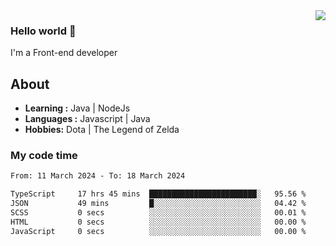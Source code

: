 <img align='right' src="https://github-readme-stats.vercel.app/api?username=jumodada&show_icons=true&theme=vue">

### Hello world 👋

I'm a Front-end developer 
    
## About
-  **Learning :** Java | NodeJs
-  **Languages :** Javascript | Java
-  **Hobbies:** Dota | The Legend of Zelda

### My code time

<!--START_SECTION:waka-->

```txt
From: 11 March 2024 - To: 18 March 2024

TypeScript     17 hrs 45 mins  ████████████████████████░   95.56 %
JSON           49 mins         █░░░░░░░░░░░░░░░░░░░░░░░░   04.42 %
SCSS           0 secs          ░░░░░░░░░░░░░░░░░░░░░░░░░   00.01 %
HTML           0 secs          ░░░░░░░░░░░░░░░░░░░░░░░░░   00.00 %
JavaScript     0 secs          ░░░░░░░░░░░░░░░░░░░░░░░░░   00.00 %
```

<!--END_SECTION:waka-->

